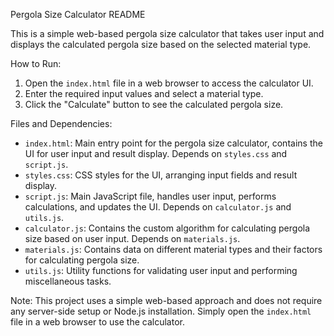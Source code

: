 Pergola Size Calculator README

This is a simple web-based pergola size calculator that takes user input and displays the calculated pergola size based on the selected material type.

How to Run:

1. Open the `index.html` file in a web browser to access the calculator UI.
2. Enter the required input values and select a material type.
3. Click the "Calculate" button to see the calculated pergola size.

Files and Dependencies:

* `index.html`: Main entry point for the pergola size calculator, contains the UI for user input and result display. Depends on `styles.css` and `script.js`.
* `styles.css`: CSS styles for the UI, arranging input fields and result display.
* `script.js`: Main JavaScript file, handles user input, performs calculations, and updates the UI. Depends on `calculator.js` and `utils.js`.
* `calculator.js`: Contains the custom algorithm for calculating pergola size based on user input. Depends on `materials.js`.
* `materials.js`: Contains data on different material types and their factors for calculating pergola size.
* `utils.js`: Utility functions for validating user input and performing miscellaneous tasks.

Note: This project uses a simple web-based approach and does not require any server-side setup or Node.js installation. Simply open the `index.html` file in a web browser to use the calculator.